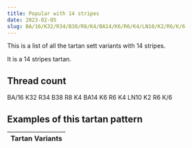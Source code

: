 ```yaml
---
title: Popular with 14 stripes
date: 2023-02-05
slug: BA/16/K32/R34/B38/R8/K4/BA14/K6/R6/K4/LN10/K2/R6/K/6
---
```

This is a list of all the tartan sett variants with 14 stripes.

It is a 14 stripes tartan.


## Thread count
BA/16 K32 R34 B38 R8 K4 BA14 K6 R6 K4 LN10 K2 R6 K/6

## Examples of this tartan pattern

| Tartan Variants |
|---------------|
